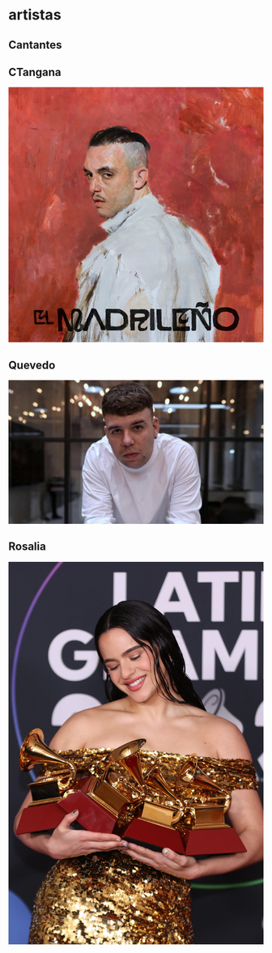 # artistas
## Cantantes

## CTangana 
![ctangana](img/ctangana.jpeg)
## Quevedo
![quevedo](img/quevedo.jpg)
## Rosalia
![rosalia](img/rosalia.webp)